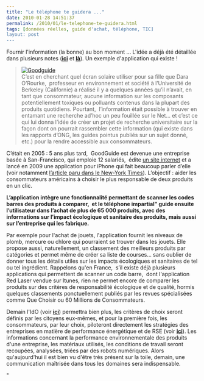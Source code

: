 ```yaml
---
title: "Le téléphone te guidera ..."
date: 2010-01-28 14:51:37
permalink: /2010/01/le-telephone-te-guidera.html
tags: [données réelles, guide d'achat, téléphone, TIC]
layout: post
---
```


<p>Fournir l'information (la bonne) au bon moment ... L'idée a déjà été détaillée dans plusieurs notes (<strong><span style="text-decoration: underline"><a href="https://gabrielplassat.github.io/transportsdufutur/2010/01/quand-viendra-lheure-de-la-connaissance-des-emissions-reelles.html" target="_blank">ici</a></span></strong> et <strong><span style="text-decoration: underline"><a href="https://gabrielplassat.github.io/transportsdufutur/2009/12/google-googles-comment-lacte-dachat-pourrait-etre-bouleverse.html" target="_blank">là</a></span></strong>). Un exemple d'application qui existe !</p> <blockquote> <p><a href="https://gabrielplassat.github.io/transportsdufutur/wp-content/uploads/sites/6/old/6a0120a66d2ad4970b0128771fb1a2970c-pi.jpg" rel="lightbox"><img alt="Goodguide" border="0" class="asset asset-image at-xid-6a0120a66d2ad4970b0128771fb1a2970c " src="/wp-content/uploads/sites/6/old/6a0120a66d2ad4970b0128771fb1a2970c-500pi.jpg" title="Goodguide" /></a> <br />C’est en cherchant quel écran solaire utiliser pour sa fille que Dara O’Rourke,  professeur en environnement et société à l’Université de Berkeley (Californie) a réalisé il y a quelques années qu’il n’avait, en tant que consommateur, aucune information sur les composants potentiellement toxiques ou polluants contenus dans la plupart des produits quotidiens. Pourtant,  l’information était possible à trouver en entamant une recherche ad’hoc un peu fouillée sur le Net… et c’est ce qui lui donna l’idée de créer un projet de recherche universitaire sur la façon dont on pourrait rassembler cette information (qui existe dans les rapports d’ONG, les guides pointus publiés sur un sujet donné, etc.) pour la rendre accessible aux consommateurs. </p> <p></p></blockquote>   <!--more-->  <p>C’était en 2005 : 5 ans plus tard,  GoodGuide est devenue une entreprise basée à San-Francisco, qui emploie 12 salariés,  édite <a href="http://www.goodguide.com/" rel="lightbox">un site internet</a> et a lancé en 2009 une application pour iPhone qui fait beaucoup parler d’elle (voir notamment <a href="http://www.nytimes.com/2009/06/15/technology/internet/15guide.html" rel="lightbox">l’article paru dans le New-York Times</a>). L’objectif : aider les consommateurs américains à choisir le plus responsable de deux produits en un clic. </p> <p><strong>L’application intègre une fonctionnalité permettant de scanner les codes barres des produits à comparer,  et le téléphone impartial" guide ensuite l’utilisateur dans l’achat de plus de 65 000 produits, avec des informations sur l’impact écologique et sanitaire des produits, mais aussi sur l’entreprise qui les fabrique.</strong> </p> <p>Par exemple pour l'achat de jouets, l'application fournit les niveaux de plomb, mercure ou chlore qui pourraient se trouver dans les jouets. Elle propose aussi, naturellement, un classement des meilleurs produits par catégories et permet même de créer sa liste de courses... sans oublier de donner tous les détails utiles sur les impacts écologiques et sanitaires de tel ou tel ingrédient. Rappelons qu'en France,  s’il existe déjà plusieurs applications qui permettent de scanner un code barre,  dont l'application Red Laser vendue sur Itunes, rien ne permet encore de comparer les produits sur des critères de responsabilité écologique et de qualité, hormis quelques classements ponctuellement publiés par les revues spécialisées comme Que Choisir ou 60 Millions de Consommateurs.</p> <p>Demain l'IdO (voir <strong><span style=""text-decoration: underline""><a href="https://gabrielplassat.github.io/transportsdufutur/2010/01/linternet-des-objets-quelles-consequences-pour-la-mobilite.html"" target=""_blank"">ici</a></span></strong>) permettra bien plus, les critères de choix seront définis par les citoyens eux-mêmes, et pour la première fois, les consommateurs, par leur choix, piloteront directement les stratégies des entreprises en matière de performance énergétique et de RSE (voir <strong><span style=""text-decoration: underline""><a href="https://gabrielplassat.github.io/transportsdufutur/2010/01/la-responsabilite-sociale-de-lentreprise-et-les-tic.html"" target=""_blank"">ici</a></span></strong>). Les informations concernant la performance environnementale des produits d'une entreprise, les matériaux utilisés, les conditions de travail seront recoupées, analysées, triées par des robots numériques. Alors qu'aujourd'hui il est bien vu d'être très présent sur la toile, demain, une communication maîtrisée dans tous les domaines sera indispensable.</p>"
